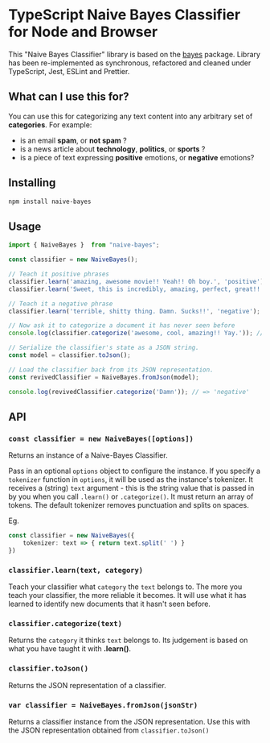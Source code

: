 # TypeScript Naive Bayes Classifier for Node and Browser

This "Naive Bayes Classifier" library is based on the [bayes](https://www.npmjs.com/package/bayes) package. Library has been re-implemented as synchronous, refactored and cleaned under TypeScript, Jest, ESLint and Prettier.

## What can I use this for?

You can use this for categorizing any text content into any arbitrary set of **categories**. For example:

- is an email **spam**, or **not spam** ?
- is a news article about **technology**, **politics**, or **sports** ?
- is a piece of text expressing **positive** emotions, or **negative** emotions?

## Installing

```bash
npm install naive-bayes
```

## Usage

```typescript
import { NaiveBayes }  from "naive-bayes";

const classifier = new NaiveBayes();

// Teach it positive phrases
classifier.learn('amazing, awesome movie!! Yeah!! Oh boy.', 'positive');
classifier.learn('Sweet, this is incredibly, amazing, perfect, great!!', 'positive');

// Teach it a negative phrase
classifier.learn('terrible, shitty thing. Damn. Sucks!!', 'negative');

// Now ask it to categorize a document it has never seen before
console.log(classifier.categorize('awesome, cool, amazing!! Yay.')); // => 'positive'

// Serialize the classifier's state as a JSON string.
const model = classifier.toJson();

// Load the classifier back from its JSON representation.
const revivedClassifier = NaiveBayes.fromJson(model);

console.log(revivedClassifier.categorize('Damn')); // => 'negative'

```

## API

### `const classifier = new NaiveBayes([options])`

Returns an instance of a Naive-Bayes Classifier.

Pass in an optional `options` object to configure the instance. If you specify a `tokenizer` function in `options`, it will be used as the instance's tokenizer. It receives a (string) `text` argument - this is the string value that is passed in by you when you call `.learn()` or `.categorize()`. It must return an array of tokens. The default tokenizer removes punctuation and splits on spaces.

Eg.

```typescript
const classifier = new NaiveBayes({
    tokenizer: text => { return text.split(' ') }
})
```

### `classifier.learn(text, category)`

Teach your classifier what `category` the `text` belongs to. The more you teach your classifier, the more reliable it becomes. It will use what it has learned to identify new documents that it hasn't seen before.

### `classifier.categorize(text)`

Returns the `category` it thinks `text` belongs to. Its judgement is based on what you have taught it with **.learn()**.

### `classifier.toJson()`

Returns the JSON representation of a classifier.

### `var classifier = NaiveBayes.fromJson(jsonStr)`

Returns a classifier instance from the JSON representation. Use this with the JSON representation obtained from `classifier.toJson()`
